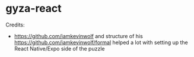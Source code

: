 # gyza-react


Credits:
- https://github.com/iamkevinwolf and structure of his https://github.com/iamkevinwolf/formal helped a lot with setting up the React Native/Expo side of the puzzle
